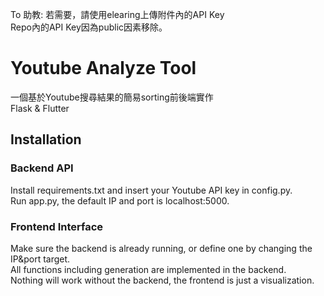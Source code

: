 To 助教: 若需要，請使用elearing上傳附件內的API Key  
Repo內的API Key因為public因素移除。  

# Youtube Analyze Tool  
一個基於Youtube搜尋結果的簡易sorting前後端實作  
Flask & Flutter  

## Installation


### Backend API  
Install requirements.txt and insert your Youtube API key in config.py.  
Run app.py, the default IP and port is localhost:5000.  

### Frontend Interface  
Make sure the backend is already running, or define one by changing the IP&port target.  
All functions including generation are implemented in the backend.  
Nothing will work without the backend, the frontend is just a visualization.  

